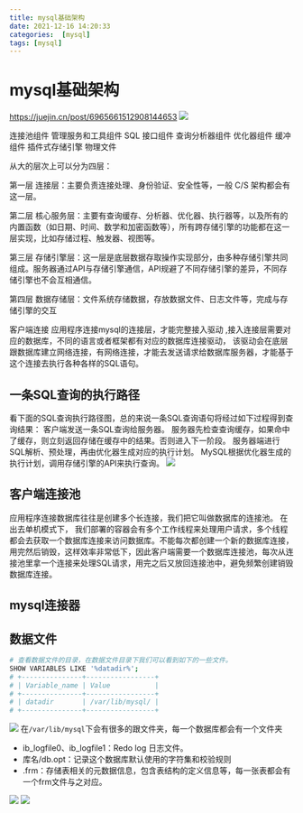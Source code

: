 ```yaml
---
title: mysql基础架构
date: 2021-12-16 14:20:33
categories:  [mysql]
tags: [mysql]
---
```



<!--more-->


# mysql基础架构
https://juejin.cn/post/6965661512908144653
![](https://noback.upyun.com/2021-12-16-14-20-42.png!)

连接池组件
管理服务和工具组件
SQL 接口组件
查询分析器组件
优化器组件
缓冲组件
插件式存储引擎
物理文件

从大的层次上可以分为四层：

第一层 连接层：主要负责连接处理、身份验证、安全性等，一般 C/S 架构都会有这一层。

第二层 核心服务层：主要有查询缓存、分析器、优化器、执行器等，以及所有的内置函数（如日期、时间、数学和加密函数等），所有跨存储引擎的功能都在这一层实现，比如存储过程、触发器、视图等。

第三层 存储引擎层：这一层是底层数据存取操作实现部分，由多种存储引擎共同组成。服务器通过API与存储引擎通信，API规避了不同存储引擎的差异，不同存储引擎也不会互相通信。

第四层 数据存储层：文件系统存储数据，存放数据文件、日志文件等，完成与存储引擎的交互

客户端连接
应用程序连接mysql的连接层，才能完整接入驱动 ,接入连接层需要对应的数据库，不同的语言或者框架都有对应的数据库连接驱动，
该驱动会在底层跟数据库建立网络连接，有网络连接，才能去发送请求给数据库服务器，才能基于这个连接去执行各种各样的SQL语句。

## 一条SQL查询的执行路径

看下面的SQL查询执行路径图，总的来说一条SQL查询语句将经过如下过程得到查询结果：
客户端发送一条SQL查询给服务器。
服务器先检查查询缓存，如果命中了缓存，则立刻返回存储在缓存中的结果。否则进入下一阶段。
服务器端进行SQL解析、预处理，再由优化器生成对应的执行计划。
MySQL根据优化器生成的执行计划，调用存储引擎的API来执行查询。
![](https://noback.upyun.com/2021-12-16-14-23-57.png!)

## 客户端连接池
应用程序连接数据库往往是创建多个长连接，我们把它叫做数据库的连接池。
在出去单机模式下， 我们部署的容器会有多个工作线程来处理用户请求，多个线程都会去获取一个数据库连接来访问数据库。不能每次都创建一个新的数据库连接，用完然后销毁，这样效率非常低下，因此客户端需要一个数据库连接池，每次从连接池里拿一个连接来处理SQL请求，用完之后又放回连接池中，避免频繁创建销毁数据库连接。

## mysql连接器



## 数据文件
```bash
# 查看数据文件的目录，在数据文件目录下我们可以看到如下的一些文件。
SHOW VARIABLES LIKE '%datadir%';
# +---------------+-----------------+
# | Variable_name | Value           |
# +---------------+-----------------+
# | datadir       | /var/lib/mysql/ |
# +---------------+-----------------+
```
![](https://noback.upyun.com/2021-12-16-15-10-01.png!)
在`/var/lib/mysql`下会有很多的跟文件夹，每一个数据库都会有一个文件夹

- ib_logfile0、ib_logfile1：Redo log 日志文件。
- 库名/db.opt：记录这个数据库默认使用的字符集和校验规则
- .frm：存储表相关的元数据信息，包含表结构的定义信息等，每一张表都会有一个frm文件与之对应。

![](https://noback.upyun.com/2021-12-16-15-32-45.png!)
![](https://noback.upyun.com/2021-12-16-15-42-10.png!)